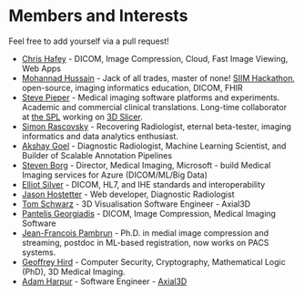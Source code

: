 # Members and Interests

Feel free to add yourself via a pull request!

* [Chris Hafey](https://www.linkedin.com/in/chafey/) - DICOM, Image Compression, Cloud, Fast Image Viewing, Web Apps
* [Mohannad Hussain](https://www.linkedin.com/in/mohannadhussain/) - Jack of all trades, master of none! [SIIM Hackathon](https://siim.org/hackathon), open-source, imaging informatics education, DICOM, FHIR
* [Steve Pieper](https://www.linkedin.com/in/steve-pieper-885bba5/) - Medical imaging software platforms and experiments.  Academic and commercial clinical translations.  Long-time collaborator at [the SPL](https://spl.harvard.edu/people/steve-pieper) working on [3D Slicer](https://slicer.org).
* [Simon Rascovsky](https://www.linkedin.com/in/simonmd/) - Recovering Radiologist, eternal beta-tester, imaging informatics and data analytics enthusiast.
* [Akshay Goel](https://www.linkedin.com/in/akshay-goel-md/) - Diagnostic Radiologist, Machine Learning Scientist, and Builder of Scalable Annotation Pipelines
* [Steven Borg](https://www.linkedin.com/in/steven-borg/) - Director, Medical Imaging, Microsoft - build Medical Imaging services for Azure (DICOM/ML/Big Data)
* [Elliot Silver](https://www.linkedin.com/in/elliotlsilver) - DICOM, HL7, and IHE standards and interoperability
* [Jason Hostetter](https://www.linkedin.com/in/jasonhostetter/) - Web developer, Diagnostic Radiologist
* [Tom Schwarz](https://www.linkedin.com/in/tom-schwarz/) - 3D Visualisation Software Engineer - Axial3D
* [Pantelis Georgiadis](https://www.linkedin.com/in/pantelisgeorgiadis/) - DICOM, Image Compression, Medical Imaging Software
* [Jean-Francois Pambrun](https://www.linkedin.com/in/jpambrun/) - Ph.D. in medial image compression and streaming, postdoc in ML-based registration, now works on PACS systems.
* [Geoffrey Hird](https://www.linkedin.com/in/geoffreyhird/) - Computer Security, Cryptography, Mathematical Logic (PhD), 3D Medical Imaging.
* [Adam Harpur](https://www.linkedin.com/in/adam-harpur/) - Software Engineer - [Axial3D](https://axial3d.com/)
